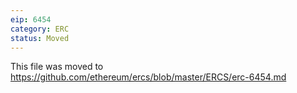 ```yaml
---
eip: 6454
category: ERC
status: Moved
---
```


This file was moved to https://github.com/ethereum/ercs/blob/master/ERCS/erc-6454.md

